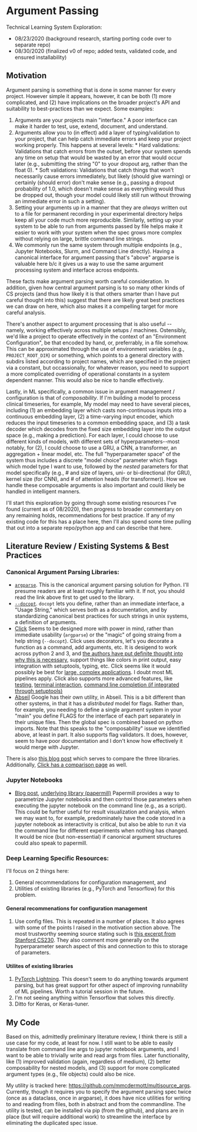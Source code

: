 # Argument Passing
Technical Learning System Exploration:
  * 08/23/2020 (background research, starting porting code over to separate repo)
  * 08/30/2020 (finalized v0 of repo; added tests, validated code, and ensured installability)

## Motivation
Argument parsing is something that is done in some manner for every project. However simple it appears, however, it can be both (1) more complicated, and (2) have implications on the broader project's API and suitability to best-practices than we expect. Some examples:
  1. Arguments are your projects main "interface." A poor interface can make it harder to test, use, extend, document, and understand.
  2. Arguments allow you to (in effect) add a layer of typing/validation to your project, that can help catch immediate errors and keep your project working properly. This happens at several levels:
    * Hard validations: Validations that catch errors from the outset, before your system spends any time on setup that would be wasted by an error that would occur later (e.g., submitting the string "0" to your dropout arg, rather than the float 0).
    * Soft validations: Validations that catch things that won't necessarily cause errors immediately, but likely (should give warning) or certainly (should error) don't make sense (e.g., passing a dropout probability of 1.0, which doesn't make sense as everything would thus be dropped out, though your model could likely still run without throwing an immediate error in such a setting).
  3. Setting your arguments up in a manner that they are _always_ written out to a file for permanent recording in your experimental directory helps keep all your code much more reproducible. Similarly, setting up your system to be able to run from arguments passed by file helps make it easier to work with your system when the spec grows more complex without relying on large, brittle command line strings.
  4. We commonly run the same system through multiple endpoints (e.g., Jupyter Notebooks, Slurm, and Command Line directly). Having a canonical interface for argument passing that's "above" argparse is valuable here b/c it gives us a way to use the same argument processing system and interface across endpoints.

These facts make argument parsing worth careful consideration. In addition, given how central argument parsing is to so many other kinds of CS projects (and thus how likely it is that others smarter than I have put careful thought into this) suggest that there are likely great best practices we can draw on here, which also makes it a compelling target for more careful analysis. 

There's another aspect to argument processing that is also useful -- namely, working effectively across multiple setups / machines. Ostensibly, we'd like a project to operate effectively in the context of an "Environment Configuration", be that encoded by hand, or, preferrably, in a file somehow. This can be approximated through the use of environment variables (e.g., `PROJECT_ROOT_DIR`) or something, which points to a general directory with subdirs listed according to project names, which are specified in the project via a constant, but occassionally, for whatever reason, you need to support a more complicated overriding of operational constants in a system dependent manner. This would also be nice to handle effectively.

Lastly, in ML specifically, a common issue in argument management / configuration is that of _composability_. If I'm building a model to process clinical timeseries, for example, My model may need to have several pieces, including (1) an embedding layer which casts non-continuous inputs into a continuous embedding layer, (2) a time-varying input encoder, which reduces the input timeseries to a common embedding space, and (3) a task decoder which decodes from the fixed size embedding layer into the output space (e.g., making a prediction). For each layer, I could choose to use different kinds of models, with different sets of hyperparameters--most notably, for (2), I could choose to use a GRU, a CNN, a transformer, an aggregation + linear model, etc. The full "hyperparameter space" of the system thus includes a discrete "model choice" parameter which flags which model type I want to use, followed by the _nested_ parameters for that model specifically (e.g., # and size of layers, uni- or bi-directional (for GRU), kernel size (for CNN), and # of attention heads (for transformer)). How we handle these composable arguments is also important and could likely be handled in intelligent manners.

I'll start this exploration by going through some existing resources I've found (current as of 08/2020), then progress to broader commentary on any remaining holds, recommendations for best practice. If any of my existing code for this has a place here, then I'll also spend some time pulling that out into a separate repo/python app and can describe that here.

## Literature Review / Existing Systems & Best Practices
### Canonical Argument Parsing Libraries:
  * [`argparse`](https://docs.python.org/3/library/argparse.html#module-argparse). This is the canonical argument parsing solution for Python. I'll presume readers are at least roughly familiar with it. If not, you should read the link above first to get used to the library.
  * [`--docopt`](http://docopt.org/). `docopt` lets you define, rather than an immediate interface, a "Usage String," which serves both as a documentation, and by standardizing canonical best practices for such strings in unix systems, a definition of arguments.
  * [Click](https://click.palletsprojects.com/en/5.x/) Seems to be designed more with power in mind, rather than immediate usability (`argparse`) or the "magic" of going straing from a help string (`--docopt`). Click uses decorators, let's you decorate a function as a command, add arguments, etc. It is desigend to work across python 2 and 3, and [the authors have put definite thought into why this is necessary](https://click.palletsprojects.com/en/7.x/python3/), support things like colors in print output, easy integration with setuptools, typing, etc. Click seems like it would possibly be best for [large, complex applications](https://click.palletsprojects.com/en/7.x/complex/). I doubt most ML pipelines apply. Click also supports more advanced features, like [testing](https://click.palletsprojects.com/en/7.x/testing/), [terminal interaction](https://click.palletsprojects.com/en/7.x/utils/), [command line completion (if integrated through setuptools)](https://click.palletsprojects.com/en/7.x/bashcomplete/)
  * [Abseil](https://abseil.io/docs/python/quickstart) Google has their own utility, in Abseil. This is a bit different than other systems, in that it has a _distributed_ model for flags. Rather than, for example, you needing to define a single argument system in your "main" you define FLAGS for the interface of each part separately in their unique files. Then the global spec is combined based on python imports. Note that this speaks to the "composability" issue we identified above, at least in part. It also supports flag validators. It does, however, seem to have poor documentation and I don't know how effectively it would merge with Jupyter.
  
There is also [this blog post](https://realpython.com/comparing-python-command-line-parsing-libraries-argparse-docopt-click/) which serves to compare the three libraries. Additionally, [Click has a comparison page](https://click.palletsprojects.com/en/5.x/why/) as well.

### Jupyter Notebooks
  * [Blog post](https://www.dataquest.io/blog/advanced-jupyter-notebooks-tutorial/), [underlying library (papermill)](https://github.com/nteract/papermill)
    Papermill provides a way to parametrize Jupyter notebooks and then control those parameters when executing the jupyter notebook on the command line (e.g., as a script). This could be further useful for result visualization and analysis, when we may want to, for example, predominately have the code stored in a jupyter notebook as interactivity is critical, but also be able to run it via the command line for different experiments when nothing has changed. It would be nice (but non-essential) if canonical argument structures could also speak to papermill.

### Deep Learning Specific Resources:
I'll focus on 2 things here:
  1) General recommendations for configuration management, and 
  2) Utilities of existing libraries (e.g., PyTorch and Tensorflow) for this problem.
  
#### General recommenations for configuration management
  1. Use config files. This is repeated in a number of places. It also agrees with some of the points I raised in the motivation section above. The most trustworthy seeming source stating such is [this excerpt from Stanford CS230](https://cs230.stanford.edu/blog/hyperparameters/). They also comment more generally on the hyperparameter search aspect of this and connection to this to storage of parameters.

#### Utilites of existing libraries
  1) [PyTorch Lightning](https://github.com/PyTorchLightning/pytorch-lightning). This doesn't seem to do anything towards argument parsing, but has great support for other aspect of improving runnability of ML pipelines. Worth a tutorial session in the future.
  2) I'm not seeing anything within Tensorflow that solves this directly.
  3) Ditto for Keras, or Keras-tuner.

## My Code
Based on this, admittedly preliminary literature review, I think there is still a use case for my code, at least for now. I still want to be able to easily translate from command line args to jupyter notebook arguments, and I want to be able to trivially write and read args from files. Later functionality, like (1) improved validation (again, regardless of medium), (2) better composability for nested models, and (3) support for more complicated argument types (e.g., file objects) could also be nice.

My utility is tracked here: https://github.com/mmcdermott/multisource_args. Currently, though it requires you to specify the argument parsing spec twice (once as a dataclass, once in argparse), it does have nice utilities for writing to and reading from files, both in abstract and from the commandline. The utility is tested, can be installed via pip (from the github), and plans are in place (but will require additional work) to streamline the interface by eliminating the duplicated spec issue.

